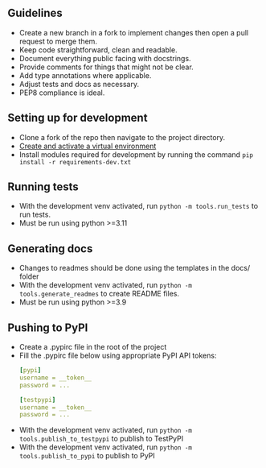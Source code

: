 ## Guidelines
- Create a new branch in a fork to implement changes then open 
a pull request to merge them.
- Keep code straightforward, clean and readable.
- Document everything public facing with docstrings.
- Provide comments for things that might not be clear.
- Add type annotations where applicable.
- Adjust tests and docs as necessary.
- PEP8 compliance is ideal.

## Setting up for development
- Clone a fork of the repo then navigate to the project directory.
- [Create and activate a virtual environment](https://packaging.python.org/en/latest/guides/installing-using-pip-and-virtual-environments/#creating-a-virtual-environment)
- Install modules required for development by running the command `pip install -r requirements-dev.txt`

## Running tests
- With the development venv activated, run `python -m tools.run_tests` to run tests.
- Must be run using python >=3.11

## Generating docs
- Changes to readmes should be done using the templates 
in the docs/ folder
- With the development venv activated, run `python -m tools.generate_readmes` to create README files.
- Must be run using python >=3.9

## Pushing to PyPI
- Create a .pypirc file in the root of the project
- Fill the .pypirc file below using appropriate PyPI API tokens:
  ```yaml
  [pypi]
  username = __token__
  password = ...
  
  [testpypi]
  username = __token__
  password = ...
  ```
- With the development venv activated, run `python -m tools.publish_to_testpypi` to publish to TestPyPI
- With the development venv activated, run `python -m tools.publish_to_pypi` to publish to PyPI
